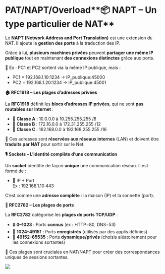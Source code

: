 # PAT/NAPT/Overload**📦 NAPT – Un type particulier de NAT**

Le **NAPT (Network Address and Port Translation)** est une extension du NAT. Il ajoute la **gestion des ports** à la traduction des IP.

Grâce à lui, **plusieurs machines privées** peuvent **partager une même IP publique** tout en maintenant **des connexions distinctes** grâce aux ports.

🧠 Ex : PC1 et PC2 sortent via la même IP publique, mais :

- PC1 = 192.168.1.10:1234 → IP_publique:45000
- PC2 = 192.168.1.20:1234 → IP_publique:45001



**🏠 RFC1918 – Les plages d’adresses privées**

La **RFC1918** définit les **blocs d’adresses IP privées**, qui ne sont **pas routables sur Internet** :

- 🧱 **Classe A** : 10.0.0.0 à 10.255.255.255 /8
- 🧱 **Classe B** : 172.16.0.0 à 172.31.255.255 /12
- 🧱 **Classe C** : 192.168.0.0 à 192.168.255.255 /16

📌 Ces adresses sont **réservées aux réseaux internes** (LAN) et doivent être **traduits par NAT** pour sortir sur le Net.



**🎙️ Sockets – L’identité complète d’une communication**

Un **socket** identifie de façon **unique** une communication réseau. Il est formé de :

- 🧠 IP + Port  
  Ex : 192.168.1.10:443

C’est comme une **adresse complète** : la maison (IP) et la sonnette (port).



**🧩 RFC2782 – Les plages de ports**

La **RFC2782** catégorise les **plages de ports TCP/UDP** :

- 🔒 **0–1023** : Ports **connus** (ex : HTTP=80, DNS=53)
- 📝 **1024–49151** : Ports **enregistrés** (utilisés par des applis définies)
- 🧪 **49152–65535** : Ports **dynamique/privés** (choisis aléatoirement pour les connexions sortantes)

🔐 Ces plages sont cruciales en NAT/NAPT pour créer des correspondances uniques de sessions sortantes.

![](../../../media/Cours-Infrastructures-réseaux-PAT-NAPT-Overload-image1.png)

